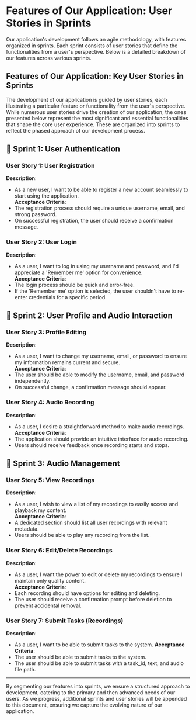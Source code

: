 # Features of Our Application: User Stories in Sprints

Our application's development follows an agile methodology, with features organized in sprints. Each sprint consists of user stories that define the functionalities from a user's perspective. Below is a detailed breakdown of our features across various sprints.


## Features of Our Application: Key User Stories in Sprints

The development of our application is guided by user stories, each illustrating a particular feature or functionality from the user's perspective. While numerous user stories drive the creation of our application, the ones presented below represent the most significant and essential functionalities that shape the core user experience. These are organized into sprints to reflect the phased approach of our development process.



## 🚀 Sprint 1: User Authentication

### User Story 1: User Registration
**Description**:  
- As a new user, I want to be able to register a new account seamlessly to start using the application.  
**Acceptance Criteria**:  
- The registration process should require a unique username, email, and strong password.
- On successful registration, the user should receive a confirmation message.

### User Story 2: User Login
**Description**:  
- As a user, I want to log in using my username and password, and I'd appreciate a 'Remember me' option for convenience.  
**Acceptance Criteria**:  
- The login process should be quick and error-free.
- If the 'Remember me' option is selected, the user shouldn't have to re-enter credentials for a specific period.


## 🚀 Sprint 2: User Profile and Audio Interaction

### User Story 3: Profile Editing
**Description**:  
- As a user, I want to change my username, email, or password to ensure my information remains current and secure.  
**Acceptance Criteria**:  
- The user should be able to modify the username, email, and password independently.
- On successful change, a confirmation message should appear.

### User Story 4: Audio Recording
**Description**:  
- As a user, I desire a straightforward method to make audio recordings.  
**Acceptance Criteria**:  
- The application should provide an intuitive interface for audio recording.
- Users should receive feedback once recording starts and stops.

## 🚀 Sprint 3: Audio Management

### User Story 5: View Recordings
**Description**:  
- As a user, I wish to view a list of my recordings to easily access and playback my content.  
**Acceptance Criteria**:  
- A dedicated section should list all user recordings with relevant metadata.
- Users should be able to play any recording from the list.

### User Story 6: Edit/Delete Recordings
**Description**:  
- As a user, I want the power to edit or delete my recordings to ensure I maintain only quality content.  
**Acceptance Criteria**:  
- Each recording should have options for editing and deleting.
- The user should receive a confirmation prompt before deletion to prevent accidental removal.

### User Story 7: Submit Tasks (Recordings)
**Description**:
- As a user, I want to be able to submit tasks to the system.
**Acceptance Criteria**:
- The user should be able to submit tasks to the system.
- The user should be able to submit tasks with a task_id, text, and audio file path.


---

By segmenting our features into sprints, we ensure a structured approach to development, catering to the primary and then advanced needs of our users. As we progress, additional sprints and user stories will be appended to this document, ensuring we capture the evolving nature of our application.
